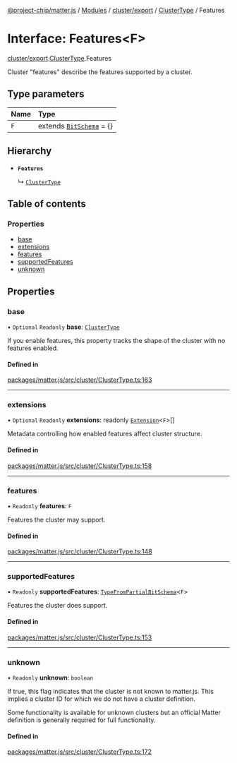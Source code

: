 [@project-chip/matter.js](../README.md) / [Modules](../modules.md) / [cluster/export](../modules/cluster_export.md) / [ClusterType](../modules/cluster_export.ClusterType.md) / Features

# Interface: Features\<F\>

[cluster/export](../modules/cluster_export.md).[ClusterType](../modules/cluster_export.ClusterType.md).Features

Cluster "features" describe the features supported by a cluster.

## Type parameters

| Name | Type |
| :------ | :------ |
| `F` | extends [`BitSchema`](../modules/schema_export.md#bitschema) = {} |

## Hierarchy

- **`Features`**

  ↳ [`ClusterType`](cluster_export.ClusterType-1.md)

## Table of contents

### Properties

- [base](cluster_export.ClusterType.Features.md#base)
- [extensions](cluster_export.ClusterType.Features.md#extensions)
- [features](cluster_export.ClusterType.Features.md#features)
- [supportedFeatures](cluster_export.ClusterType.Features.md#supportedfeatures)
- [unknown](cluster_export.ClusterType.Features.md#unknown)

## Properties

### base

• `Optional` `Readonly` **base**: [`ClusterType`](cluster_export.ClusterType-1.md)

If you enable features, this property tracks the shape of the cluster with no features enabled.

#### Defined in

[packages/matter.js/src/cluster/ClusterType.ts:163](https://github.com/project-chip/matter.js/blob/6d3b6a5d957d88a9231d6ecab4bb41f8133112be/packages/matter.js/src/cluster/ClusterType.ts#L163)

___

### extensions

• `Optional` `Readonly` **extensions**: readonly [`Extension`](cluster_export.ClusterType.Extension.md)\<`F`\>[]

Metadata controlling how enabled features affect cluster structure.

#### Defined in

[packages/matter.js/src/cluster/ClusterType.ts:158](https://github.com/project-chip/matter.js/blob/6d3b6a5d957d88a9231d6ecab4bb41f8133112be/packages/matter.js/src/cluster/ClusterType.ts#L158)

___

### features

• `Readonly` **features**: `F`

Features the cluster may support.

#### Defined in

[packages/matter.js/src/cluster/ClusterType.ts:148](https://github.com/project-chip/matter.js/blob/6d3b6a5d957d88a9231d6ecab4bb41f8133112be/packages/matter.js/src/cluster/ClusterType.ts#L148)

___

### supportedFeatures

• `Readonly` **supportedFeatures**: [`TypeFromPartialBitSchema`](../modules/schema_export.md#typefrompartialbitschema)\<`F`\>

Features the cluster does support.

#### Defined in

[packages/matter.js/src/cluster/ClusterType.ts:153](https://github.com/project-chip/matter.js/blob/6d3b6a5d957d88a9231d6ecab4bb41f8133112be/packages/matter.js/src/cluster/ClusterType.ts#L153)

___

### unknown

• `Readonly` **unknown**: `boolean`

If true, this flag indicates that the cluster is not known to matter.js.  This implies a cluster ID for which
we do not have a cluster definition.

Some functionality is available for unknown clusters but an official Matter definition is generally required
for full functionality.

#### Defined in

[packages/matter.js/src/cluster/ClusterType.ts:172](https://github.com/project-chip/matter.js/blob/6d3b6a5d957d88a9231d6ecab4bb41f8133112be/packages/matter.js/src/cluster/ClusterType.ts#L172)
